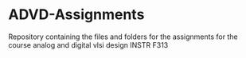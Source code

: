 # ADVD-Assignments
Repository containing the files and folders for the assignments for the course analog and digital vlsi design INSTR F313
